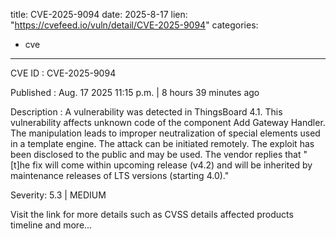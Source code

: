  
title: CVE-2025-9094
date: 2025-8-17
lien: "https://cvefeed.io/vuln/detail/CVE-2025-9094"
categories:
  - cve
---

CVE ID : CVE-2025-9094

Published :  Aug. 17
2025
11:15 p.m. | 8 hours
39 minutes ago

Description : A vulnerability was detected in ThingsBoard 4.1. This vulnerability affects unknown code of the component Add Gateway Handler. The manipulation leads to improper neutralization of special elements used in a template engine. The attack can be initiated remotely. The exploit has been disclosed to the public and may be used. The vendor replies
that "[t]he fix will come within upcoming release (v4.2) and will be inherited by maintenance releases of LTS versions (starting 4.0)."

Severity: 5.3 | MEDIUM

Visit the link for more details
such as CVSS details
affected products
timeline
and more...
